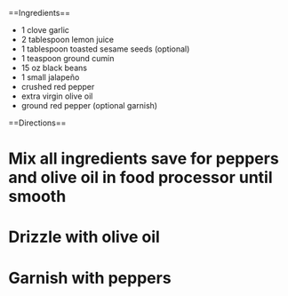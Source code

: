 ==Ingredients==
* 1 clove garlic
* 2 tablespoon lemon juice
* 1 tablespoon toasted sesame seeds (optional)
* 1 teaspoon ground cumin
* 15 oz black beans 
* 1 small jalapeño
* crushed red pepper
* extra virgin olive oil
* ground red pepper (optional garnish) 

==Directions==
# Mix all ingredients save for peppers and olive oil in food processor until smooth
# Drizzle with olive oil
# Garnish with peppers